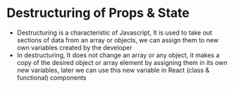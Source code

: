 <div>
  <h1>Destructuring of Props & State</h1>
  <ul>
    <li>Destructuring is a characteristic of Javascript, It is used to take out sections of data from an array or objects, we can assign them to new own variables created by the developer</li>
    <li>In destructuring, It does not change an array or any object, it makes a copy of the desired object or array element by assigning them in its own new variables, later we can use this new variable in React (class & functional) components</li>
  </ul>
</div>
